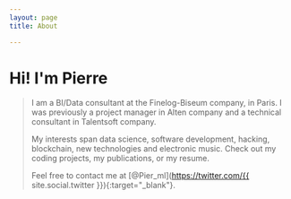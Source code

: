 ```yaml
---
layout: page
title: About

---
```


# Hi! I'm Pierre

> I am a BI/Data consultant at the Finelog-Biseum company, in Paris. I was previously a project manager in Alten company and a technical consultant in Talentsoft company.
>
> My interests span data science, software development, hacking, blockchain, new technologies and electronic music.
> Check out my coding projects, my publications, or my resume.
>
> Feel free to contact me at [@Pier_ml](https://twitter.com/{{ site.social.twitter }}){:target="_blank"}.
